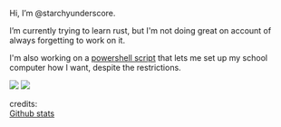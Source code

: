 Hi, I’m @starchyunderscore.

I’m currently trying to learn rust, but I'm not doing great on account of always forgetting to work on it.

I'm also working on a <a href="https://github.com/starchyunderscore/w11-nonadmin-utils">powershell script</a> that lets me set up my school computer how I want, despite the restrictions.

<img src="https://github-readme-stats.vercel.app/api/?username=starchyunderscore&layout=compact&theme=vision-friendly-dark&show_icons=true">

<img src="https://github-readme-stats.vercel.app/api/top-langs/?username=starchyunderscore&layout=donut&theme=vision-friendly-dark&langs_count=20">

credits:  
<a href="https://github.com/anuraghazra/github-readme-stats">Github stats</a>
